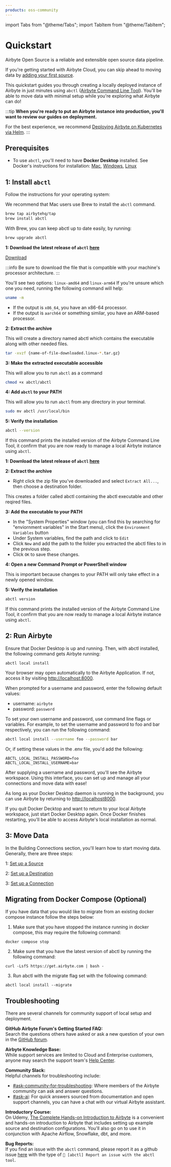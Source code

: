 ```yaml
---
products: oss-community
---
```


import Tabs from "@theme/Tabs";
import TabItem from "@theme/TabItem";



# Quickstart

Airbyte Open Source is a reliable and extensible open source data pipeline.

If you're getting started with Airbyte Cloud, you can skip ahead to moving data by [adding your first source](add-a-source.md). 

This quickstart guides you through creating a locally deployed instance of Airbyte in just minutes using `abctl` ([Airbyte Command Line Tool](https://github.com/airbytehq/abctl)). You'll be able to move data with minimal setup while you're exploring what Airbyte can do!

:::tip
**When you're ready to put an Airbyte instance into production, you'll want to review our guides on deployment.**

For the best experience, we recommend [Deploying Airbyte on Kubernetes via Helm](../../deploying-airbyte/on-kubernetes-via-helm.md). 
:::

## Prerequisites

- To use `abctl`, you'll need to have **Docker Desktop** installed. See Docker's instructions for installation: [Mac](https://docs.docker.com/desktop/install/mac-install/), [Windows](https://docs.docker.com/desktop/install/windows-install/), [Linux](https://docs.docker.com/desktop/install/linux-install/) 

## 1: Install `abctl`

Follow the instructions for your operating system:

<Tabs
defaultValue="abctl-mac">
<TabItem value="abctl-mac" label="Mac">

We recommend that Mac users use Brew to install the `abctl` command. 

```bash
brew tap airbytehq/tap
brew install abctl
```

With Brew, you can keep abctl up to date easily, by running:
```bash
brew upgrade abctl
``` 

</TabItem>
<TabItem value="abctl-linux" label="Linux" default>

**1: Download the latest release of `abctl` [here](https://github.com/airbytehq/abctl/releases)**

<a id="download-button" class="button button--primary" data-repo="username/repo-name" href="#" download>Download</a>

<script src="/js/download-button.js"></script>

<DownloadButton repo="username/repo-name" />
:::info
Be sure to download the file that is compatible with your machine's processor architecture. 
:::

You'll see two options: `linux-amd64` and `linux-arm64`
If you're unsure which one you need, running the following command will help:

```bash
uname -m
```

- If the output is `x86_64`, you have an x86-64 processor.
- If the output is `aarch64` or something similar, you have an ARM-based processor.

**2: Extract the archive**

This will create a directory named abctl which contains the executable along with other needed files. 

```bash
tar -xvzf {name-of-file-downloaded.linux-*.tar.gz}
```

**3: Make the extracted executable accessible**

This will allow you to run `abctl` as a command

```bash
chmod +x abctl/abctl
```

**4: Add `abctl` to your PATH**

This will allow you to run `abctl` from any directory in your terminal. 

```bash
sudo mv abctl /usr/local/bin
```
**5: Verify the installation**

```bash
abctl --version
```

If this command prints the installed version of the Airbyte Command Line Tool, it confirm that you are now ready to manage a local Airbyte instance using `abctl`.


</TabItem>
<TabItem value="abctl-windows" label="Windows" default>

**1: Download the latest release of `abctl` [here](https://github.com/airbytehq/abctl/releases)**

**2: Extract the archive**
- Right click the zip file you've downloaded and select `Extract All...`, then choose a destination folder. 

This creates a folder called abctl containing the abctl executable and other reqired files. 

**3: Add the executable to your PATH**
- In the "System Properties" window (you can find this by searching for "enviornment variables" in the Start menu), click the `Environment Variables` button
- Under System variables, find the path and click to `Edit`
- Click `New` and add the path to the folder you extracted the abctl files to in the previous step. 
- Click `OK` to save these changes. 

**4: Open a new Command Prompt or PowerShell window**

This is important because changes to your PATH will only take effect in a newly opened window. 

**5: Verify the installation**

```bash
abctl version
```

If this command prints the installed version of the Airbyte Command Line Tool, it confirm that you are now ready to manage a local Airbyte instance using `abctl`.


</TabItem>

</Tabs>

## 2: Run Airbyte

Ensure that Docker Desktop is up and running. Then, with abctl installed, the following command gets Airbyte running:

```
abctl local install
```

Your browser may open automatically to the Airbyte Application. If not, access it by visiting [http://localhost:8000](http://localhost:8000).

When prompted for a username and password, enter the following default values: 
- username: `airbyte`
- password: `password`

To set your own username and password, use command line flags or variables. For example, to set the username and password to foo and bar respectively, you can run the following command:

```bash
abctl local install --username foo --password bar
```

Or, if setting these values in the .env file, you'd add the following: 

```
ABCTL_LOCAL_INSTALL_PASSWORD=foo
ABCTL_LOCAL_INSTALL_USERNAME=bar
```

After supplying a username and password, you'll see the Airbyte workspace. Using this interface, you can set up and manage all your connections and move data with ease! 

As long as your Docker Desktop daemon is running in the background, you can use Airbyte by returning to [http://localhost8000](http://localhost8000). 

If you quit Docker Decktop and want to return to your local Airbyte workspace, just start Docker Desktop again. Once Docker finishes restarting, you'll be able to access Airbyte's local installation as normal. 

## 3: Move Data

In the Building Connections section, you'll learn how to start moving data. Generally, there are three steps:

1: [Set up a Source](./add-a-source)

2: [Set up a Destination](./add-a-destination.md)

3: [Set up a Connection](./set-up-a-connection.md)

## Migrating from Docker Compose (Optional)

If you have data that you would like to migrate from an existing docker compose instance follow the steps below:

1. Make sure that you have stopped the instance running in docker compose, this may require the following command:

```
docker compose stop
```
2. Make sure that you have the latest version of abctl by running the following command:

```
curl -LsfS https://get.airbyte.com | bash -
```

3. Run abctl with the migrate flag set with the following command:
```
abctl local install --migrate
```



## Troubleshooting

There are several channels for community support of local setup and deployment. 

**GitHub Airbyte Forum's Getting Started FAQ:**<br/>Search the questions others have asked or ask a new question of your own in the [GitHub forum](https://github.com/airbytehq/airbyte/discussions/categories/questions).

**Airbyte Knowledge Base:**<br/>While support services are limited to Cloud and Enterprise customers, anyone may search the support team's [Help Center](https://support.airbyte.com/hc).

**Community Slack:**<br/>Helpful channels for troubleshooting include:<br/>
- [#ask-community-for-troubleshooting](https://airbytehq.slack.com/archives/C021JANJ6TY): Where members of the Airbyte community can ask and answer questions. 
- [#ask-ai](https://airbytehq.slack.com/archives/C01AHCD885S): For quick answers sourced from documentation and open support channels, you can have a chat with our virtual Airbyte assistant.  

**Introductory Course:**<br/>
On Udemy, [The Complete Hands-on Introduction to Airbyte](https://www.udemy.com/course/the-complete-hands-on-introduction-to-airbyte/) is a convenient and hands-on introduction to Airbyte that includes setting up example source and destination configurations. You'll also go on to use it in conjunction with Apache Airflow, Snowflake, dbt, and more.

**Bug Reports:**<br/>If you find an issue with the `abctl` command, please report it as a github
issue [here](https://github.com/airbytehq/airbyte/issues) with the type of `🐛 [abctl] Report an issue with the abctl tool`.